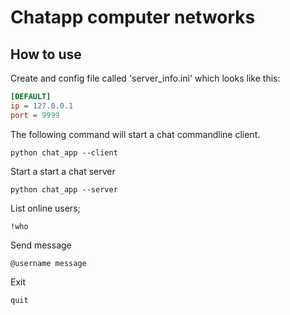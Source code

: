 # Chatapp computer networks

## How to use
Create and config file called 'server_info.ini' which looks like this:
```ini
[DEFAULT]
ip = 127.0.0.1
port = 9999
```

The following command will start a chat commandline client.
```shell script
python chat_app --client
```
Start a start a chat server
```shell script
python chat_app --server
```
List online users;
```shell script
!who
```
Send message
```shell script
@username message
```
Exit
```shell script
quit
```

